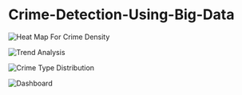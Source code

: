 # Crime-Detection-Using-Big-Data


![Heat Map For Crime Density](https://github.com/user-attachments/assets/36e89d8e-6f4a-49ea-b72f-79ac86b75261)



![Trend Analysis](https://github.com/user-attachments/assets/1c64fcd3-2f5f-40c3-938a-29aef626c7c4)



![Crime Type Distribution](https://github.com/user-attachments/assets/bab30822-ec89-4fe6-bf9c-5f47cd9b965e)



![Dashboard](https://github.com/user-attachments/assets/532243f5-5da6-40a2-82be-6acf6df01f93)

